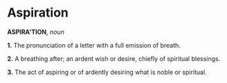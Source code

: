 # Aspiration

**ASPIRA'TION**, _noun_

**1.** The pronunciation of a letter with a full emission of breath.

**2.** A breathing after; an ardent wish or desire, chiefly of spiritual blessings.

**3.** The act of aspiring or of ardently desiring what is noble or spiritual.